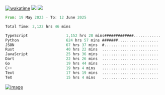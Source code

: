 [![wakatime](https://wakatime.com/badge/user/00eead22-fb14-4dd0-ab8a-3625cafbd50d.svg)](https://wakatime.com/@00eead22-fb14-4dd0-ab8a-3625cafbd50d)
![](https://komarev.com/ghpvc/?username=flatypus)
![](https://pixel.flatypus.me/flatypus?type=tracker)
<!--START_SECTION:waka-->

```rust
From: 19 May 2023 - To: 12 June 2025

Total Time: 2,122 hrs 46 mins

TypeScript                 1,152 hrs 28 mins#############............   53.98 %
Python                     624 hrs 57 mins #######..................   29.27 %
JSON                       67 hrs 37 mins  #........................   03.17 %
Rust                       40 hrs 22 mins  .........................   01.89 %
JavaScript                 25 hrs 36 mins  .........................   01.20 %
Dart                       22 hrs 26 mins  .........................   01.05 %
Go                         19 hrs 44 mins  .........................   00.93 %
C++                        19 hrs 4 mins   .........................   00.89 %
Text                       17 hrs 19 mins  .........................   00.81 %
TeX                        15 hrs 4 mins   .........................   00.71 %
```

<!--END_SECTION:waka-->
[<img alt="image" src="https://github.com/flatypus/flatypus/assets/68029599/0a302dc1-501c-43a0-ae8d-37ec4817f3bd">](https://flatypus.me)

